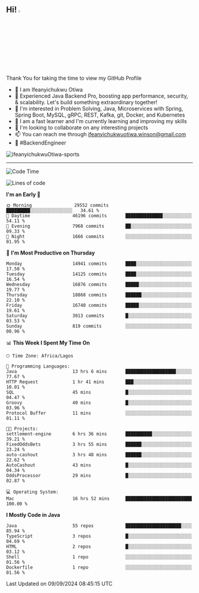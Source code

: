 <!-- BLOG-POST-LIST:START --><!-- BLOG-POST-LIST:END -->

## Hi! <img src="https://media.giphy.com/media/hvRJCLFzcasrR4ia7z/giphy.gif" width="4%"> 

Thank You for taking the time to view my GitHub Profile

- 👋 I am Ifeanyichukwu Otiwa
- 🚀 Experienced Java Backend Pro, boosting app performance, security, & scalability. Let's build something extraordinary together!
- 👀 I'm interested in Problem Solving, Java, Microservices with Spring, Spring Boot, MySQL, gRPC, REST, Kafka, git, Docker, and Kubernetes
- 🌱 I am a fast learner and I'm currently learning and improving my skills
- 💞️ I'm looking to collaborate on any interesting projects
- 📫 You can reach me through ifeanyichukwuotiwa.winson@gmail.com
- 🚀 #BackendEngineer

<p align="left" marginTop="10px"> <img src="https://komarev.com/ghpvc/?username=ifeanyichukwuOtiwa-sports&label=Profile%20views&color=0e75b6&style=for-the-badge" alt="ifeanyichukwuOtiwa-sports" /> </p>

***

<!--START_SECTION:waka-->
![Code Time](http://img.shields.io/badge/Code%20Time-2%2C881%20hrs%2024%20mins-blue)

![Lines of code](https://img.shields.io/badge/From%20Hello%20World%20I%27ve%20Written-21.0%20million%20lines%20of%20code-blue)

**I'm an Early 🐤** 

```text
🌞 Morning                29552 commits       █████████░░░░░░░░░░░░░░░░   34.61 % 
🌆 Daytime                46196 commits       ██████████████░░░░░░░░░░░   54.11 % 
🌃 Evening                7968 commits        ██░░░░░░░░░░░░░░░░░░░░░░░   09.33 % 
🌙 Night                  1666 commits        ░░░░░░░░░░░░░░░░░░░░░░░░░   01.95 % 
```
📅 **I'm Most Productive on Thursday** 

```text
Monday                   14941 commits       ████░░░░░░░░░░░░░░░░░░░░░   17.50 % 
Tuesday                  14125 commits       ████░░░░░░░░░░░░░░░░░░░░░   16.54 % 
Wednesday                16876 commits       █████░░░░░░░░░░░░░░░░░░░░   19.77 % 
Thursday                 18868 commits       ██████░░░░░░░░░░░░░░░░░░░   22.10 % 
Friday                   16740 commits       █████░░░░░░░░░░░░░░░░░░░░   19.61 % 
Saturday                 3013 commits        █░░░░░░░░░░░░░░░░░░░░░░░░   03.53 % 
Sunday                   819 commits         ░░░░░░░░░░░░░░░░░░░░░░░░░   00.96 % 
```


📊 **This Week I Spent My Time On** 

```text
🕑︎ Time Zone: Africa/Lagos

💬 Programming Languages: 
Java                     13 hrs 6 mins       ███████████████████░░░░░░   77.67 % 
HTTP Request             1 hr 41 mins        ███░░░░░░░░░░░░░░░░░░░░░░   10.01 % 
SQL                      45 mins             █░░░░░░░░░░░░░░░░░░░░░░░░   04.47 % 
Groovy                   40 mins             █░░░░░░░░░░░░░░░░░░░░░░░░   03.96 % 
Protocol Buffer          11 mins             ░░░░░░░░░░░░░░░░░░░░░░░░░   01.11 % 

🐱‍💻 Projects: 
settlement-engine        6 hrs 36 mins       ██████████░░░░░░░░░░░░░░░   39.21 % 
FixedOddsBets            3 hrs 55 mins       ██████░░░░░░░░░░░░░░░░░░░   23.24 % 
auto-cashout             3 hrs 48 mins       ██████░░░░░░░░░░░░░░░░░░░   22.62 % 
AutoCashout              43 mins             █░░░░░░░░░░░░░░░░░░░░░░░░   04.34 % 
OddsProcessor            29 mins             █░░░░░░░░░░░░░░░░░░░░░░░░   02.87 % 

💻 Operating System: 
Mac                      16 hrs 52 mins      █████████████████████████   100.00 % 
```

**I Mostly Code in Java** 

```text
Java                     55 repos            █████████████████████░░░░   85.94 % 
TypeScript               3 repos             █░░░░░░░░░░░░░░░░░░░░░░░░   04.69 % 
HTML                     2 repos             █░░░░░░░░░░░░░░░░░░░░░░░░   03.12 % 
Shell                    1 repo              ░░░░░░░░░░░░░░░░░░░░░░░░░   01.56 % 
Dockerfile               1 repo              ░░░░░░░░░░░░░░░░░░░░░░░░░   01.56 % 
```




 Last Updated on 09/09/2024 08:45:15 UTC
<!--END_SECTION:waka-->

<!--
<p align="center">
![trophy](https://github-profile-trophy.vercel.app/?username=ifeanyichukwuOtiwa-sports&theme=onedark) (https://github.com/ryo-ma/github-profile-trophy)
</p>
-->

<!---
ifeanyi-otiwa/ifeanyi-otiwa is a ✨ special ✨ repository because its `README.md` (this file) appears on your GitHub profile.
You can click the Preview link to take a look at your changes.
--->
